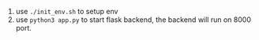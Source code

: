 1. use `./init_env.sh` to setup env
2. use `python3 app.py` to start flask backend, the backend will run on 8000 port.